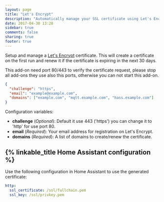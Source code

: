 ```yaml
---
layout: page
title: "Let's Encrypt"
description: "Automatically manage your SSL certificate using Let's Encrypt."
date: 2017-04-30 13:28
sidebar: true
comments: false
sharing: true
footer: true
---
```


Setup and manage a [Let's Encrypt](https://letsencrypt.org/) certificate. This will create a certificate on the first run and renew it if the certificate is expiring in the next 30 days.

<p class='note warning'>
This add-on need port 80/443 to verify the certificate request, please stop all add-ons they use also this ports, otherwise you can not start this add-on.
</p>

```json
{
  "challenge": "https",
  "email": "example@example.com",
  "domains": ["example.com", "mqtt.example.com", "hass.example.com"]
}
```

Configuration variables:

- **challenge** (*Optional*): Default it use 443 ('https') you can change it to 'http' for use port 80.
- **email** (*Required*): Your email address for registration on Let's Encrypt.
- **domains** (*Required*): A list of domains to create/renew the certificate.

## {% linkable_title Home Assistant configuration %}

Use the following configuration in Home Assistant to use the generated certificate:

```yaml
http:
  ssl_certificate: /ssl/fullchain.pem
  ssl_key: /ssl/privkey.pem
```
